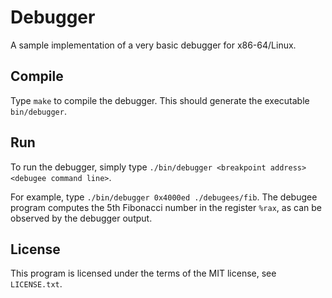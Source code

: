# Debugger

A sample implementation of a very basic debugger for x86-64/Linux.

## Compile

Type `make` to compile the debugger. This should generate the executable `bin/debugger`.

## Run

To run the debugger, simply type `./bin/debugger <breakpoint address> <debugee command line>`.

For example, type `./bin/debugger 0x4000ed ./debugees/fib`. The debugee program computes the 5th
Fibonacci number in the register `%rax`, as can be observed by the debugger output.

## License

This program is licensed under the terms of the MIT license, see `LICENSE.txt`.
